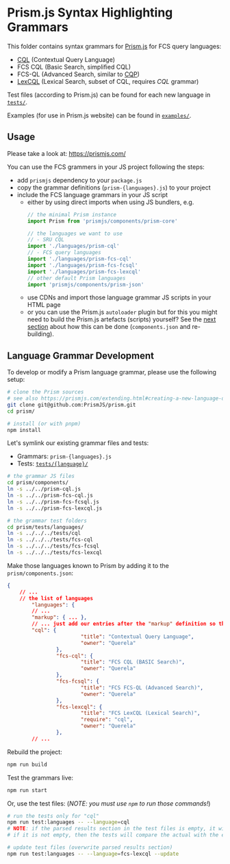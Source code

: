 # Prism.js Syntax Highlighting Grammars

This folder contains syntax grammars for [Prism.js] for FCS query languages:
* [CQL] (Contextual Query Language)
* FCS CQL (Basic Search, simplified CQL)
* FCS-QL (Advanced Search, similar to [CQP])
* [LexCQL] (Lexical Search, subset of CQL, requires _CQL_ grammar)

Test files (according to Prism.js) can be found for each new language in [`tests/`](tests/).

Examples (for use in Prism.js website) can be found in [`examples/`](examples/).

## Usage

Please take a look at: https://prismjs.com/

You can use the FCS grammers in your JS project following the steps:

- add `prismjs` dependency to your `package.js`
- copy the grammar definitions (`prism-{languages}.js`) to your project
- include the FCS language grammars in your JS script
  - either by using direct imports when using JS bundlers, e.g.
    ```js
    // the minimal Prism instance
    import Prism from 'prismjs/components/prism-core'

    // the languages we want to use
    // - SRU CQL
    import './languages/prism-cql'
    // - FCS query languages
    import './languages/prism-fcs-cql'
    import './languages/prism-fcs-fcsql'
    import './languages/prism-fcs-lexcql'
    // other default Prism languages
    import 'prismjs/components/prism-json'
    ```
  - use CDNs and import those language grammar JS scripts in your HTML page
  - or you can use the Prism.js `autoloader` plugin but for this you might need to build the Prism.js artefacts (scripts) yourself? See the [next section](#language-grammar-development) about how this can be done (`components.json` and re-building).

## Language Grammar Development

To develop or modify a Prism language grammar, please use the following setup:

```bash
# clone the Prism sources
# see also https://prismjs.com/extending.html#creating-a-new-language-definition
git clone git@github.com:PrismJS/prism.git
cd prism/

# install (or with pnpm)
npm install
```

Let's symlink our existing grammar files and tests:

- Grammars: `prism-{languages}.js`
- Tests: [`tests/{language}/`](tests/)

```bash
# the grammar JS files
cd prism/components/
ln -s ../../prism-cql.js
ln -s ../../prism-fcs-cql.js
ln -s ../../prism-fcs-fcsql.js
ln -s ../../prism-fcs-lexcql.js

# the grammar test folders
cd prism/tests/languages/
ln -s ../../../tests/cql
ln -s ../../../tests/fcs-cql
ln -s ../../../tests/fcs-fcsql
ln -s ../../../tests/fcs-lexcql
```

Make those languages known to Prism by adding it to the `prism/components.json`:

```json
{
    // ...
    // the list of languages
        "languages": {
        // ...
        "markup": { ... },
        // ... just add our entries after the "markup" definition so that they appear near the top of the list
        "cql": {
                        "title": "Contextual Query Language",
                        "owner": "Querela"
                },
                "fcs-cql": {
                        "title": "FCS CQL (BASIC Search)",
                        "owner": "Querela"
                },
                "fcs-fcsql": {
                        "title": "FCS FCS-QL (Advanced Search)",
                        "owner": "Querela"
                },
                "fcs-lexcql": {
                        "title": "FCS LexCQL (Lexical Search)",
                        "require": "cql",
                        "owner": "Querela"
                },
        // ...
```

Rebuild the project:

```bash
npm run build
```

Test the grammars live:

```bash
npm run start
```

Or, use the test files: (_NOTE: you must use `npm` to run those commands!_)

```bash
# run the tests only for "cql"
npm run test:languages -- --language=cql
# NOTE: if the parsed results section in the test files is empty, it will be filled in
# if it is not empty, then the tests will compare the actual with the expected result

# update test files (overwrite parsed results section)
npm run test:languages -- --language=fcs-lexcql --update
```

[Prism.js]: https://github.com/PrismJS/prism
[CQL]: https://www.loc.gov/standards/sru/cql/spec.html
[CQP]: https://corpora.ficlit.unibo.it/TCORIS/cqpman.pdf
[LexCQL]: https://zenodo.org/doi/10.5281/zenodo.7849753
